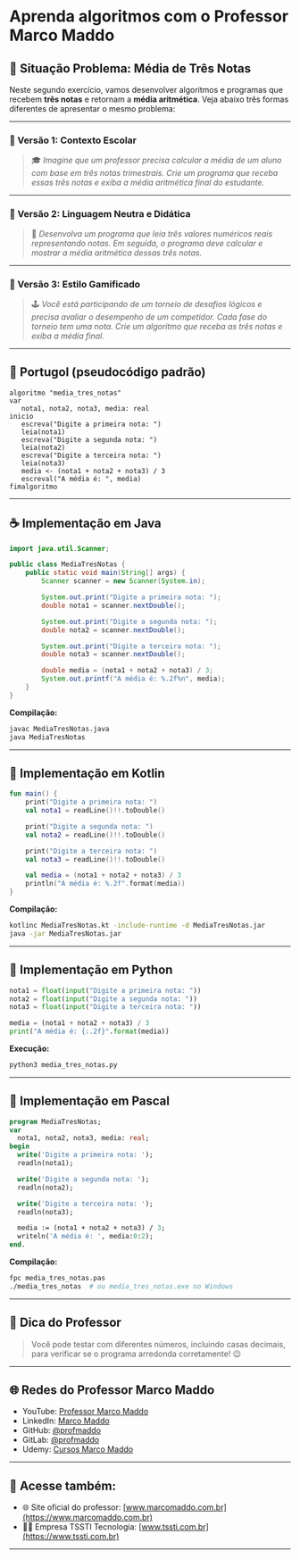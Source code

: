 # Aprenda algoritmos com o Professor Marco Maddo

## 🧠 Situação Problema: Média de Três Notas

Neste segundo exercício, vamos desenvolver algoritmos e programas que recebem **três notas** e retornam a **média aritmética**. Veja abaixo três formas diferentes de apresentar o mesmo problema:

---

### 📘 Versão 1: Contexto Escolar
> 🎓 *Imagine que um professor precisa calcular a média de um aluno com base em três notas trimestrais. Crie um programa que receba essas três notas e exiba a média aritmética final do estudante.*

---

### 🧪 Versão 2: Linguagem Neutra e Didática
> 📏 *Desenvolva um programa que leia três valores numéricos reais representando notas. Em seguida, o programa deve calcular e mostrar a média aritmética dessas três notas.*

---

### 🎯 Versão 3: Estilo Gamificado
> 🕹️ *Você está participando de um torneio de desafios lógicos e precisa avaliar o desempenho de um competidor. Cada fase do torneio tem uma nota. Crie um algoritmo que receba as três notas e exiba a média final.*

---

## 💬 Portugol (pseudocódigo padrão)

```portugol
algoritmo "media_tres_notas"
var
   nota1, nota2, nota3, media: real
inicio
   escreva("Digite a primeira nota: ")
   leia(nota1)
   escreva("Digite a segunda nota: ")
   leia(nota2)
   escreva("Digite a terceira nota: ")
   leia(nota3)
   media <- (nota1 + nota2 + nota3) / 3
   escreval("A média é: ", media)
fimalgoritmo
```

---

## ☕ Implementação em Java

```java
import java.util.Scanner;

public class MediaTresNotas {
    public static void main(String[] args) {
        Scanner scanner = new Scanner(System.in);

        System.out.print("Digite a primeira nota: ");
        double nota1 = scanner.nextDouble();

        System.out.print("Digite a segunda nota: ");
        double nota2 = scanner.nextDouble();

        System.out.print("Digite a terceira nota: ");
        double nota3 = scanner.nextDouble();

        double media = (nota1 + nota2 + nota3) / 3;
        System.out.printf("A média é: %.2f%n", media);
    }
}
```

**Compilação:**
```bash
javac MediaTresNotas.java
java MediaTresNotas
```

---

## 💙 Implementação em Kotlin

```kotlin
fun main() {
    print("Digite a primeira nota: ")
    val nota1 = readLine()!!.toDouble()

    print("Digite a segunda nota: ")
    val nota2 = readLine()!!.toDouble()

    print("Digite a terceira nota: ")
    val nota3 = readLine()!!.toDouble()

    val media = (nota1 + nota2 + nota3) / 3
    println("A média é: %.2f".format(media))
}
```

**Compilação:**
```bash
kotlinc MediaTresNotas.kt -include-runtime -d MediaTresNotas.jar
java -jar MediaTresNotas.jar
```

---

## 🐍 Implementação em Python

```python
nota1 = float(input("Digite a primeira nota: "))
nota2 = float(input("Digite a segunda nota: "))
nota3 = float(input("Digite a terceira nota: "))

media = (nota1 + nota2 + nota3) / 3
print("A média é: {:.2f}".format(media))
```

**Execução:**
```bash
python3 media_tres_notas.py
```

---

## 🧙 Implementação em Pascal

```pascal
program MediaTresNotas;
var
  nota1, nota2, nota3, media: real;
begin
  write('Digite a primeira nota: ');
  readln(nota1);

  write('Digite a segunda nota: ');
  readln(nota2);

  write('Digite a terceira nota: ');
  readln(nota3);

  media := (nota1 + nota2 + nota3) / 3;
  writeln('A média é: ', media:0:2);
end.
```

**Compilação:**
```bash
fpc media_tres_notas.pas
./media_tres_notas  # ou media_tres_notas.exe no Windows
```

---

## 🧠 Dica do Professor
> Você pode testar com diferentes números, incluindo casas decimais, para verificar se o programa arredonda corretamente! 😉

---

## 🌐 Redes do Professor Marco Maddo

- YouTube: [Professor Marco Maddo](https://www.youtube.com/@ProfessorMarcoMaddo)
- LinkedIn: [Marco Maddo](https://www.linkedin.com/in/marcomaddo/)
- GitHub: [@profmaddo](https://github.com/profmaddo)
- GitLab: [@profmaddo](https://gitlab.com/profmaddo)
- Udemy: [Cursos Marco Maddo](https://www.udemy.com/user/marcomaddo/)

---

## 🚀 Acesse também:

- 🌐 Site oficial do professor: [www.marcomaddo.com.br](https://www.marcomaddo.com.br)
- 🧑‍💼 Empresa TSSTI Tecnologia: [www.tssti.com.br](https://www.tssti.com.br)

---
